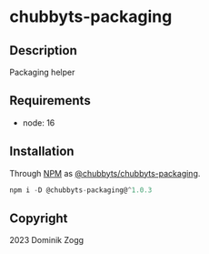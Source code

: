 # chubbyts-packaging

## Description

Packaging helper

## Requirements

 * node: 16

## Installation

Through [NPM](https://www.npmjs.com) as [@chubbyts/chubbyts-packaging][1].

```ts
npm i -D @chubbyts-packaging@^1.0.3
```

## Copyright

2023 Dominik Zogg

[1]: https://www.npmjs.com/package/@chubbyts/chubbyts-packaging
